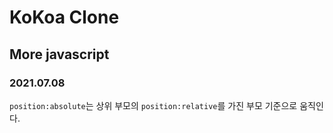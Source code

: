 # KoKoa Clone

## **More javascript**

### 2021.07.08

`position:absolute`는 상위 부모의 `position:relative`를 가진 부모 기준으로 움직인다.
